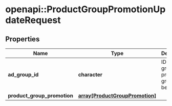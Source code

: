 # openapi::ProductGroupPromotionUpdateRequest


## Properties
Name | Type | Description | Notes
------------ | ------------- | ------------- | -------------
**ad_group_id** | **character** | ID of the ad group the product group belongs to. | [Pattern: ^(AG)?\\d+$] 
**product_group_promotion** | [**array[ProductGroupPromotion]**](ProductGroupPromotion.md) |  | 


